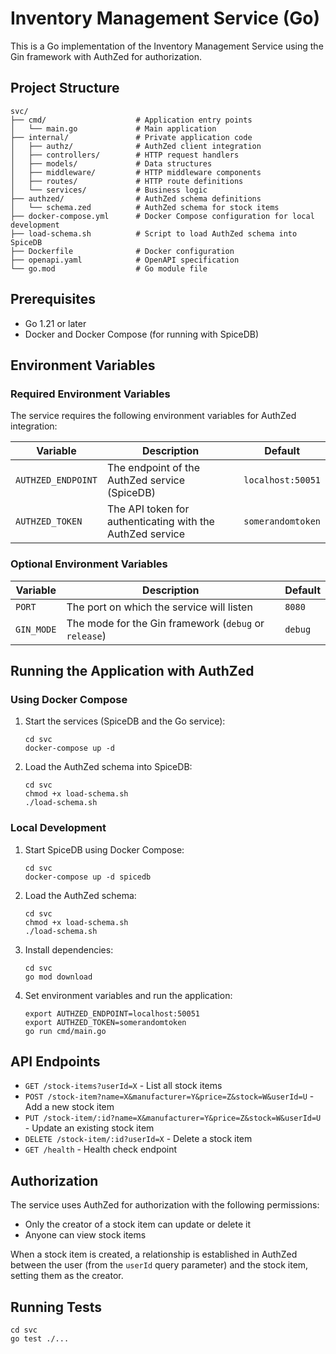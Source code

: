 # Inventory Management Service (Go)

This is a Go implementation of the Inventory Management Service using the Gin framework with AuthZed for authorization.

## Project Structure

```
svc/
├── cmd/                    # Application entry points
│   └── main.go             # Main application
├── internal/               # Private application code
│   ├── authz/              # AuthZed client integration
│   ├── controllers/        # HTTP request handlers
│   ├── models/             # Data structures
│   ├── middleware/         # HTTP middleware components
│   ├── routes/             # HTTP route definitions
│   └── services/           # Business logic
├── authzed/                # AuthZed schema definitions
│   └── schema.zed          # AuthZed schema for stock items
├── docker-compose.yml      # Docker Compose configuration for local development
├── load-schema.sh          # Script to load AuthZed schema into SpiceDB
├── Dockerfile              # Docker configuration
├── openapi.yaml            # OpenAPI specification
└── go.mod                  # Go module file
```

## Prerequisites

- Go 1.21 or later
- Docker and Docker Compose (for running with SpiceDB)

## Environment Variables

### Required Environment Variables

The service requires the following environment variables for AuthZed integration:

| Variable | Description | Default |
|----------|-------------|---------|
| `AUTHZED_ENDPOINT` | The endpoint of the AuthZed service (SpiceDB) | `localhost:50051` |
| `AUTHZED_TOKEN` | The API token for authenticating with the AuthZed service | `somerandomtoken` |

### Optional Environment Variables

| Variable | Description | Default |
|----------|-------------|---------|
| `PORT` | The port on which the service will listen | `8080` |
| `GIN_MODE` | The mode for the Gin framework (`debug` or `release`) | `debug` |

## Running the Application with AuthZed

### Using Docker Compose

1. Start the services (SpiceDB and the Go service):
   ```
   cd svc
   docker-compose up -d
   ```

2. Load the AuthZed schema into SpiceDB:
   ```
   cd svc
   chmod +x load-schema.sh
   ./load-schema.sh
   ```

### Local Development

1. Start SpiceDB using Docker Compose:
   ```
   cd svc
   docker-compose up -d spicedb
   ```

2. Load the AuthZed schema:
   ```
   cd svc
   chmod +x load-schema.sh
   ./load-schema.sh
   ```

3. Install dependencies:
   ```
   cd svc
   go mod download
   ```

4. Set environment variables and run the application:
   ```
   export AUTHZED_ENDPOINT=localhost:50051
   export AUTHZED_TOKEN=somerandomtoken
   go run cmd/main.go
   ```

## API Endpoints

- `GET /stock-items?userId=X` - List all stock items
- `POST /stock-item?name=X&manufacturer=Y&price=Z&stock=W&userId=U` - Add a new stock item
- `PUT /stock-item/:id?name=X&manufacturer=Y&price=Z&stock=W&userId=U` - Update an existing stock item
- `DELETE /stock-item/:id?userId=X` - Delete a stock item
- `GET /health` - Health check endpoint

## Authorization

The service uses AuthZed for authorization with the following permissions:

- Only the creator of a stock item can update or delete it
- Anyone can view stock items

When a stock item is created, a relationship is established in AuthZed between the user (from the `userId` query parameter) and the stock item, setting them as the creator.

## Running Tests

```
cd svc
go test ./...
```
